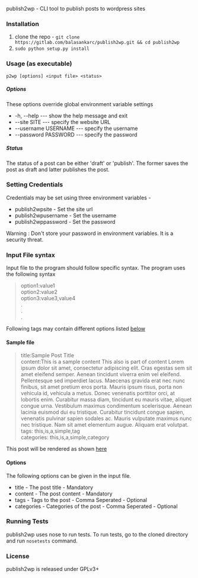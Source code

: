 publish2wp - CLI tool to publish posts to wordpress sites

### Installation
 1. clone the repo - `git clone https://gitlab.com/balasankarc/publish2wp.git && cd publish2wp`
 2. `sudo python setup.py install`

### Usage (as executable)
`p2wp [options] <input file> <status>`

##### Options
These options override global environment variable settings

 * -h, --help           --- show the help message and exit
 * --site SITE          --- specify the website URL
 * --username USERNAME  --- specify the username
 * --password PASSWORD  --- specify the password

##### Status
The status of a post can be either 'draft' or 'publish'. The former saves the post as draft and latter publishes the post.

### Setting Credentials
Credentials may be set using three environment variables - 
 * publish2wpsite - Set the site url
 * publish2wpusername - Set the username
 * publish2wppassword - Set the password
 
Warning : Don't store your password in environment variables. It is a security threat.

### Input File syntax
Input file to the program should follow specific syntax. The program uses the following syntax  
> option1:value1  
> option2:value2  
> option3:value3,value4  
> .  
> .  
> .  

Following tags may contain different options listed [below](#options)  

#### Sample file
> title:Sample Post Title  
> content:This is a sample content
> This also is part of content
> Lorem ipsum dolor sit amet, consectetur adipiscing elit. Cras egestas sem sit amet eleifend semper. Aenean tincidunt viverra enim vel eleifend. Pellentesque sed imperdiet lacus. Maecenas gravida erat nec nunc finibus, sit amet pretium eros porta. Mauris ipsum risus, porta non vehicula id, vehicula a metus. Donec venenatis porttitor orci, at lobortis enim. Curabitur massa diam, tincidunt eu mauris vitae, aliquet congue urna. Vestibulum maximus condimentum scelerisque. Aenean lacinia euismod dui eu tristique. Curabitur tincidunt congue sapien, venenatis pulvinar sapien sodales ac. Mauris vulputate maximus nunc nec tristique. Nam sit amet elementum augue. Aliquam erat volutpat.  
> tags: this,is,a,simple,tag  
> categories: this,is,a,simple,category  

This post will be rendered as shown [here](linktoscreenshot)

#### Options
The following options can be given in the input file.
 * title - The post title - Mandatory
 * content - The post content - Mandatory
 * tags - Tags to the post - Comma Seperated - Optional
 * categories - Categories of the post - Comma Seperated - Optional

### Running Tests
publish2wp uses nose to run tests. To run tests, go to the cloned directory and run `nosetests` command.

### License
publish2wp is released under GPLv3+
